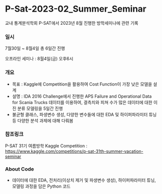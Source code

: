 # P-Sat-2023-02_Summer_Seminar
교내 통계분석학회 P-SAT에서 2023년 8월 진행한 방학세미나에 관련 기록

### 일시
7월30일 ~ 8월4일 총 6일간 진행

오프라인 세미나 : 8월4일(금) 오후6시

### 개요
- 목표 : Kaggle에 Competition을 활용하여 Cost Function이 가장 낮은 모델을 설계
- 설명 : IDA 2016 Challenge에서 진행한 APS Failure and Operational Data for Scania Trucks 데이터를 이용하여, 결측치와 피쳐 수가 많은 데이터에 대한 이진 분류 모델링을 5일간 진행
- 불균형 클래스, 파생변수 생성, 다양한 변수들에 대한 EDA 및 하이퍼파라미터 튜닝 등 다양한 분석 과제에 대해 다뤄봄

### 참조링크
P-SAT 31기 여름방학 Kaggle Competition : https://www.kaggle.com/competitions/p-sat-31th-summer-vacation-seminar

### About Code
- 데이터에 대한 EDA, 전처리(이상치 제거 및 파생변수 생성), 하이퍼파라미터 튜닝, 모델링 과정을 담은 Python 코드

